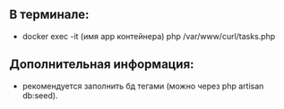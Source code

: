 ## В терминале:
-  docker exec -it (имя app контейнера) php /var/www/curl/tasks.php


## Дополнительная информация:
- рекомендуется заполнить бд тегами (можно через php artisan db:seed).
